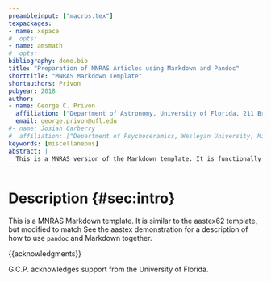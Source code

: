 ```yaml
---
preambleinput: ["macros.tex"]
texpackages:
- name: xspace
#  opts:
- name: amsmath
#  opts:
bibliography: demo.bib
title: "Preparation of MNRAS Articles using Markdown and Pandoc"
shorttitle: "MNRAS Markdown Template"
shortauthors: Privon
pubyear: 2018
author:
- name: George C. Privon
  affiliation: ["Department of Astronomy, University of Florida, 211 Bryant Space Sciences Center, Gainesville, 32611 FL, USA"]
  email: george.privon@ufl.edu
#- name: Josiah Carberry
#  affiliation: ["Department of Psychoceramics, Wesleyan University, Middletown, CT", "Department of Psychoceramics, Brown University: Providence, RI"]
keywords: [miscellaneous]
abstract: |
  This is a MNRAS version of the Markdown template. It is functionally very similar to the aastex62 template but has a reduced numbers of options, reflecting the reduced complexity/flexibility compared to \aastex.
---
```


# Description {#sec:intro}

This is a MNRAS Markdown template.
It is similar to the aastex62 template, but modified to match 
See the aastex demonstration for a description of how to use `pandoc` and Markdown together.

{{acknowledgments}}

G.C.P. acknowledges support from the University of Florida.
